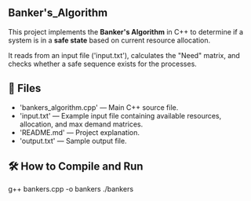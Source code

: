 ## Banker's_Algorithm

This project implements the **Banker's Algorithm** in C++ to determine if a system is in a **safe state** based on current resource allocation.

It reads from an input file ('input.txt'), calculates the "Need" matrix, and checks whether a safe sequence exists for the processes.


## 📂 Files
- 'bankers_algorithm.cpp' — Main C++ source file.
- 'input.txt' — Example input file containing available resources, allocation, and max demand matrices.
- 'README.md' — Project explanation.
- 'output.txt' — Sample output file.


## 🛠 How to Compile and Run
g++ bankers.cpp -o bankers
./bankers
